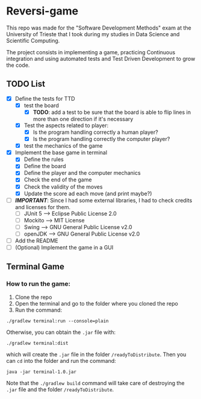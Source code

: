 # Reversi-game

This repo was made for the "Software Development Methods" exam at the University of Trieste that I took during my
studies in Data Science and Scientific Computing.

The project consists in implementing a game, practicing Continuous integration and using automated tests and Test Driven
Development to grow the code.

## TODO List

- [x] Define the tests for TTD
    - [x] test the board
        - [x] **TODO**: add a test to be sure that the board is able to flip lines in more than one direction if it's
          necessary
    - [x] Test the aspects related to player:
        - [x] Is the program handling correctly a human player?
        - [x] Is the program handling correctly the computer player?
    - [x] test the mechanics of the game
- [x] Implement the base game in terminal
    - [x] Define the rules
    - [x] Define the board
    - [x] Define the player and the computer mechanics
    - [x] Check the end of the game
    - [x] Check the validity of the moves
    - [x] Update the score ad each move (and print maybe?)
- [ ] **_IMPORTANT_**: Since I had some external libraries, I had to check credits and licenses for them.
    - [ ]  JUnit 5 --> Eclipse Public License 2.0
    - [ ]  Mockito --> MIT License
    - [ ]  Swing --> GNU General Public License v2.0
    - [ ]  openJDK --> GNU General Public License v2.0
- [ ] Add the README
- [ ] (Optional) Implement the game in a GUI

## Terminal Game

### How to run the game:

1. Clone the repo
2. Open the terminal and go to the folder where you cloned the repo
3. Run the command:

  ```
  ./gradlew terminal:run --console=plain
  ```

Otherwise, you can obtain the `.jar`  file with:

```
./gradlew terminal:dist
```

which will create the `.jar` file in the folder `/readyToDistribute`. Then you can `cd` into the folder and run the
command:

```
java -jar terminal-1.0.jar
```

Note that the `./gradlew build` command will take care of destroying the `.jar` file and the
folder `/readyToDistribute`. 

